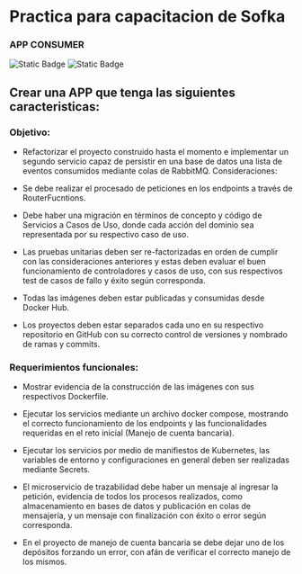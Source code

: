 # Practica para capacitacion de Sofka
### APP CONSUMER

 ![Static Badge](https://img.shields.io/badge/0.0.1-version-%2300bab4) ![Static Badge](https://img.shields.io/badge/0.0.1-release-%2300bab4)

## Crear una APP que tenga las siguientes caracteristicas:

### Objetivo:

* Refactorizar el proyecto construido hasta el momento e implementar un segundo servicio capaz de
persistir en una base de datos una lista de eventos consumidos mediante colas de RabbitMQ.
Consideraciones:

* Se debe realizar el procesado de peticiones en los endpoints a través de RouterFucntions.

* Debe haber una migración en términos de concepto y código de Servicios a Casos de Uso,
donde cada acción del dominio sea representada por su respectivo caso de uso.

* Las pruebas unitarias deben ser re-factorizadas en orden de cumplir con las
consideraciones anteriores y estas deben evaluar el buen funcionamiento de controladores
y casos de uso, con sus respectivos test de casos de fallo y éxito según corresponda.

* Todas las imágenes deben estar publicadas y consumidas desde Docker Hub.

* Los proyectos deben estar separados cada uno en su respectivo repositorio en GitHub con
su correcto control de versiones y nombrado de ramas y commits.

### Requerimientos funcionales:

* Mostrar evidencia de la construcción de las imágenes con sus respectivos Dockerfile.

* Ejecutar los servicios mediante un archivo docker compose, mostrando el correcto
funcionamiento de los endpoints y las funcionalidades requeridas en el reto inicial (Manejo
de cuenta bancaria).

* Ejecutar los servicios por medio de manifiestos de Kubernetes, las variables de entorno y
configuraciones en general deben ser realizadas mediante Secrets.

* El microservicio de trazabilidad debe haber un mensaje al ingresar la petición, evidencia de
todos los procesos realizados, como almacenamiento en bases de datos y publicación en
colas de mensajería, y un mensaje con finalización con éxito o error según corresponda.

* En el proyecto de manejo de cuenta bancaria se debe dejar uno de los depósitos forzando
un error, con afán de verificar el correcto manejo de los mismos.
